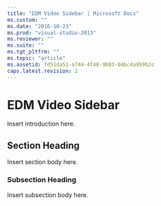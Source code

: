 ```yaml
---
title: "EDM Video Sidebar | Microsoft Docs"
ms.custom: ""
ms.date: "2016-10-23"
ms.prod: "visual-studio-2013"
ms.reviewer: ""
ms.suite: ""
ms.tgt_pltfrm: ""
ms.topic: "article"
ms.assetid: fd51da51-a744-4f48-9803-04bc4a959b2c
caps.latest.revision: 2
---
```

# EDM Video Sidebar
Insert introduction here.  
  
## Section Heading  
 Insert section body here.  
  
### Subsection Heading  
 Insert subsection body here.